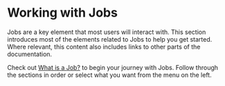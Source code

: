 # Working with Jobs
Jobs are a key element that most users will interact with.  This section introduces most of the elements related to Jobs to help you get started.  Where relevant, this content also includes links to other parts of the documentation.

Check out [What is a Job?](/learning/getting-started/jobs/what-is-a-job.md) to begin your journey with Jobs. Follow through the sections in order or select what you want from the menu on the left.